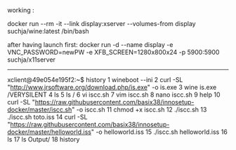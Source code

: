 

working :

docker run --rm -it --link display:xserver --volumes-from display suchja/wine:latest /bin/bash


after having
launch first:
docker run -d --name display -e VNC_PASSWORD=newPW -e XFB_SCREEN=1280x800x24 -p 5900:5900 suchja/x11server


----

xclient@49e054e195f2:~$ history
    1  wineboot --ini
    2  curl -SL "http://www.jrsoftware.org/download.php/is.exe" -o is.exe
    3  wine is.exe /VERYSILENT
    4  ls
    5  ls /
    6  vi iscc.sh
    7  vim iscc.sh
    8  nano iscc.sh
    9  help
   10  curl -SL "https://raw.githubusercontent.com/basix38/innosetup-docker/master/iscc.sh" -o iscc.sh
   11  chmod +x iscc.sh 
   12  ./iscc.sh 
   13  ./iscc.sh toto.iss
   14  curl -SL "https://raw.githubusercontent.com/basix38/innosetup-docker/master/helloworld.iss" -o helloworld.iss
   15  ./iscc.sh helloworld.iss 
   16  ls
   17  ls Output/
   18  history

